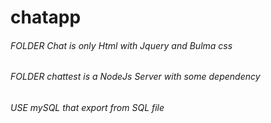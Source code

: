 # chatapp

###### FOLDER Chat is only Html with Jquery and Bulma css
###### FOLDER chattest is a NodeJs Server with some dependency
###### USE mySQL that export from SQL file